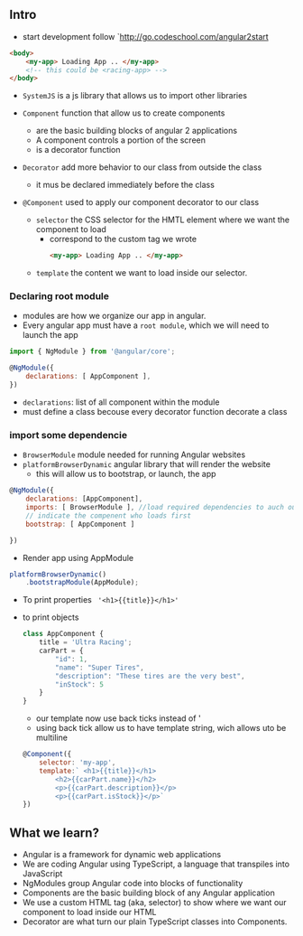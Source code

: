 ## Intro

- start development follow `http://go.codeschool.com/angular2start
```html
<body> 
    <my-app> Loading App .. </my-app>
    <!-- this could be <racing-app> -->
</body>
```
- `SystemJS` is a js library that allows us to import other libraries


- `Component` function that allow us to create components
    - are the basic building blocks of angular 2 applications
    - A component controls a portion of the screen
    - is a decorator function

- `Decorator` add more behavior to our class from outside the class 
    - it mus be declared immediately before the class 

- `@Component` used to apply our component decorator to our class
    - `selector` the CSS selector for the HMTL element where we want the component to load
        - correspond to the custom tag we wrote
            ```html
            <my-app> Loading App .. </my-app>
            ```
    - `template` the content we want to load inside our selector. 

### Declaring root module

- modules are how we organize our app in angular.
- Every angular app must have a `root module`, which we will need to launch the app

```js 
import { NgModule } from '@angular/core';

@NgModule({
    declarations: [ AppComponent ],
})
```

- `declarations`: list of all component within the module
- must define a class becouse every decorator function decorate a class

### import some dependencie

- `BrowserModule` module needed for running Angular websites
-  `platformBrowserDynamic` angular library that will render the website
    - this will allow us to bootstrap, or launch, the app

```js
@NgModule({
    declarations: [AppComponent],
    imports: [ BrowserModule ], //load required dependencies to auch our app in the browser
    // indicate the compenent who loads first
    bootstrap: [ AppComponent ]

})
```
- Render app using AppModule

```js
platformBrowserDynamic()
    .bootstrapModule(AppModule);
```

- To print properties ` '<h1>{{title}}</h1>'`

- to print objects 
    ```js
    class AppComponent {
        title = 'Ultra Racing';
        carPart = {
            "id": 1,
            "name": "Super Tires",
            "description": "These tires are the very best",
            "inStock": 5
        }
    }
    ```
    - our template now use back ticks instead of '
    - using back tick allow us to have template string, wich allows uto be multiline
    ```js
    @Component({
        selector: 'my-app',
        template:` <h1>{{title}}</h1>
            <h2>{{carPart.name}}</h2>
            <p>{{carPart.description}}</p>
            <p>{{carPart.isStock}}</p>`
    })
    ```

## What we learn? 
- Angular is a framework for dynamic web applications
- We are coding Angular using TypeScript, a language that transpiles into JavaScript
- NgModules group Angular code into blocks of functionality
- Components are the basic building block of any Angular application
- We use a custom HTML tag (aka, selector) to show where we want our component to load inside our HTML
- Decorator are what turn our plain TypeScript classes into Components.